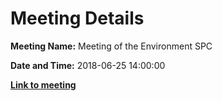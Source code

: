 # Meeting Details

**Meeting Name:** Meeting of the Environment SPC

**Date and Time:** 2018-06-25 14:00:00

**<a href="https://www.limerick.ie/council/whats-on/meeting-environment-spc-1" target="_blank">Link to meeting</a>**
